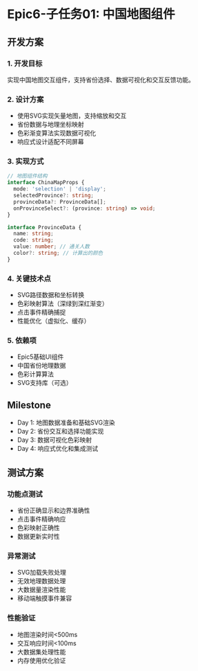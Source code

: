 # Epic6-子任务01: 中国地图组件

## 开发方案

### 1. 开发目标
实现中国地图交互组件，支持省份选择、数据可视化和交互反馈功能。

### 2. 设计方案
- 使用SVG实现矢量地图，支持缩放和交互
- 省份数据与地理坐标映射
- 色彩渐变算法实现数据可视化
- 响应式设计适配不同屏幕

### 3. 实现方式
```typescript
// 地图组件结构
interface ChinaMapProps {
  mode: 'selection' | 'display';
  selectedProvince?: string;
  provinceData?: ProvinceData[];
  onProvinceSelect?: (province: string) => void;
}

interface ProvinceData {
  name: string;
  code: string;
  value: number; // 通关人数
  color?: string; // 计算出的颜色
}
```

### 4. 关键技术点
- SVG路径数据和坐标转换
- 色彩映射算法（深绿到深红渐变）
- 点击事件精确捕捉
- 性能优化（虚拟化、缓存）

### 5. 依赖项
- Epic5基础UI组件
- 中国省份地理数据
- 色彩计算算法
- SVG支持库（可选）

## Milestone

- Day 1: 地图数据准备和基础SVG渲染
- Day 2: 省份交互和选择功能实现
- Day 3: 数据可视化色彩映射
- Day 4: 响应式优化和集成测试

## 测试方案

### 功能点测试
- 省份正确显示和边界准确性
- 点击事件精确响应
- 色彩映射正确性
- 数据更新实时性

### 异常测试
- SVG加载失败处理
- 无效地理数据处理
- 大数据量渲染性能
- 移动端触摸事件兼容

### 性能验证
- 地图渲染时间<500ms
- 交互响应时间<100ms
- 大数据集处理性能
- 内存使用优化验证